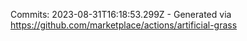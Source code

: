 Commits: 2023-08-31T16:18:53.299Z - Generated via https://github.com/marketplace/actions/artificial-grass
<br>
